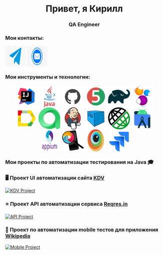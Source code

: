 <h1 align="center"> Привет, я Кирилл </h1>
<h3 align="center"> QA Engineer </h3>

### Мои контакты:
<a href="https://t.me/morozovk_98" target="_blank"><img align="center" src="https://github.com/Morozovk/Morozovk/blob/main/media/telegram-logo.png" width="65" height="65"></a>
<a href="mailto:morozovk18@mail.ru" target="_blank"><img align="center" src="https://github.com/Morozovk/Morozovk/blob/main/media/mail-logo.webp" width="65" height="65"></a>

### Мои инструменты и технологии:

<p align="center">
    <a href="https://www.jetbrains.com/idea/" target="_blank"><img align="center" src="https://github.com/Morozovk/Morozovk/blob/main/media/idea-logo.svg" width="70" height="70"></a>
    <a href="https://www.java.com/" target="_blank"><img align="center" src="https://github.com/Morozovk/Morozovk/blob/main/media/java-logo.svg" width="70" height="70"></a>
    <a href="https://github.com/" target="_blank"><img align="center" src="https://github.com/Morozovk/Morozovk/blob/main/media/github-logo.svg" width="70" height="70"></a>
    <a href="https://junit.org/junit5/" target="_blank"><img align="center" src="https://github.com/Morozovk/Morozovk/blob/main/media/junit5-logo.svg" width="70" height="70"></a>
    <a href="https://gradle.org/" target="_blank"><img align="center" src="https://github.com/Morozovk/Morozovk/blob/main/media/gradle-logo.svg" width="70" height="70"></a>
    <a href="https://selenide.org/" target="_blank"><img align="center" src="https://github.com/Morozovk/Morozovk/blob/main/media/selenide-logo.svg" width="70" height="70"></a>
    <a href="https://docs.qameta.io/allure/" target="_blank"><img align="center" src="https://github.com/Morozovk/Morozovk/blob/main/media/allure-report-logo.svg" width="70" height="70"></a>
    <a href="https://qameta.io" target="_blank"><img align="center" src="https://github.com/Morozovk/Morozovk/blob/main/media/testOps-logo.jpg" width="70" height="70"></a>
    <a href="https://www.jenkins.io/" target="_blank"><img align="center" src="https://github.com/Morozovk/Morozovk/blob/main/media/jenkins-logo.svg" width="70" height="70"></a>
    <a href="https://aerokube.com/selenoid/" target="_blank"><img align="center" src="https://github.com/Morozovk/Morozovk/blob/main/media/Selenoid-logo.svg" width="70" height="70"></a>
    <a href="https://rest-assured.io" target="_blank"><img align="center" src="https://github.com/Morozovk/Morozovk/blob/main/media/rest_assured.png" width="70" height="70"></a>
    <a href="https://developer.android.com/studio?hl=ru/" target="_blank"><img align="center" src="https://github.com/Morozovk/Morozovk/blob/main/media/android_studio-logo.png" width="70" height="70"></a>
    <a href="http://appium.io/docs/en/latest/" target="_blank"><img align="center" src="https://github.com/Morozovk/Morozovk/blob/main/media/appium-logo.webp" width="70" height="70"></a>
    <a href="https://appium.github.io/appium-inspector/2024.12/quickstart/installation/" target="_blank"><img align="center" src="https://github.com/Morozovk/Morozovk/blob/main/media/appium_inspector-logo.png" width="70" height="70"></a>
    <a href="https://www.browserstack.com" target="_blank"><img align="center" src="https://github.com/Morozovk/Morozovk/blob/main/media/Browserstack-logo.jpeg" width="70" height="70"></a>
    <a href="https://www.atlassian.com/software/jira?ysclid=md0lg2sq5952243148" target="_blank"><img align="center" src="https://github.com/Morozovk/Morozovk/blob/main/media/Jira-logo.svg" width="70" height="70"></a>
</p>

### Мои проекты по автоматизации тестирования на Java :mortar_board:

### 🖥️ Проект UI автоматизации сайта [KDV](https://kdvonline.ru/)
[![KDV Project](https://github-readme-stats.vercel.app/api/pin/?username=Morozovk&repo=KD)](https://github.com/Morozovk/KD)

### ⭐ Проект API автоматизации сервиса [Reqres.in](https://reqres.in/)
[![API Project](https://github-readme-stats.vercel.app/api/pin/?username=Morozovk&repo=Api)](https://github.com/Morozovk/Api)

### 📱  Проект по автоматизации mobile тестов для приложения [Wikipedia](https://ru.wikipedia.org/)
[![Mobile Project](https://github-readme-stats.vercel.app/api/pin/?username=Morozovk&repo=Mobile)](https://github.com/Morozovk/Mobile)
